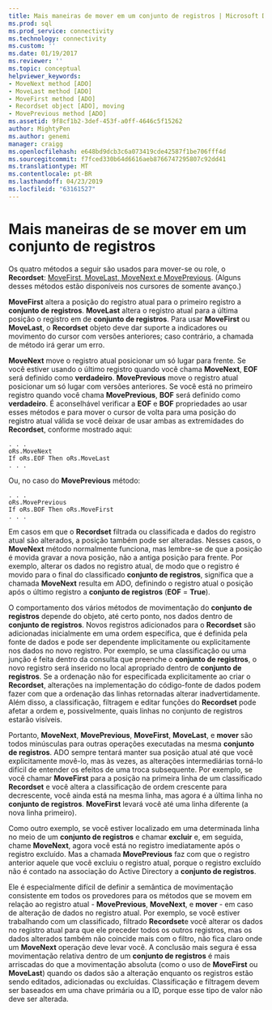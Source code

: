 ```yaml
---
title: Mais maneiras de mover em um conjunto de registros | Microsoft Docs
ms.prod: sql
ms.prod_service: connectivity
ms.technology: connectivity
ms.custom: ''
ms.date: 01/19/2017
ms.reviewer: ''
ms.topic: conceptual
helpviewer_keywords:
- MoveNext method [ADO]
- MoveLast method [ADO]
- MoveFirst method [ADO]
- Recordset object [ADO], moving
- MovePrevious method [ADO]
ms.assetid: 9f8cf1b2-3def-453f-a0ff-4646c5f15262
author: MightyPen
ms.author: genemi
manager: craigg
ms.openlocfilehash: e648bd9dcb3c6a073419cde42587f1be706fff4d
ms.sourcegitcommit: f7fced330b64d6616aeb8766747295807c92dd41
ms.translationtype: MT
ms.contentlocale: pt-BR
ms.lasthandoff: 04/23/2019
ms.locfileid: "63161527"
---
```

# <a name="more-ways-to-move-in-a-recordset"></a>Mais maneiras de se mover em um conjunto de registros
Os quatro métodos a seguir são usados para mover-se ou role, o **Recordset**: [MoveFirst, MoveLast, MoveNext e MovePrevious](../../../ado/reference/ado-api/movefirst-movelast-movenext-and-moveprevious-methods-ado.md). (Alguns desses métodos estão disponíveis nos cursores de somente avanço.)  
  
 **MoveFirst** altera a posição do registro atual para o primeiro registro a **conjunto de registros**. **MoveLast** altera o registro atual para a última posição o registro em de **conjunto de registros**. Para usar **MoveFirst** ou **MoveLast**, o **Recordset** objeto deve dar suporte a indicadores ou movimento do cursor com versões anteriores; caso contrário, a chamada de método irá gerar um erro.  
  
 **MoveNext** move o registro atual posicionar um só lugar para frente. Se você estiver usando o último registro quando você chama **MoveNext**, **EOF** será definido como **verdadeiro**. **MovePrevious** move o registro atual posicionar um só lugar com versões anteriores. Se você está no primeiro registro quando você chama **MovePrevious**, **BOF** será definido como **verdadeiro**. É aconselhável verificar a **EOF** e **BOF** propriedades ao usar esses métodos e para mover o cursor de volta para uma posição do registro atual válida se você deixar de usar ambas as extremidades do **Recordset**, conforme mostrado aqui:  
  
```  
. . .  
oRs.MoveNext  
If oRs.EOF Then oRs.MoveLast  
. . .   
```  
  
 Ou, no caso do **MovePrevious** método:  
  
```  
. . .   
oRs.MovePrevious  
If oRs.BOF Then oRs.MoveFirst  
. . .  
```  
  
 Em casos em que o **Recordset** filtrada ou classificada e dados do registro atual são alterados, a posição também pode ser alteradas. Nesses casos, o **MoveNext** método normalmente funciona, mas lembre-se de que a posição é movida gravar a nova posição, não a antiga posição para frente. Por exemplo, alterar os dados no registro atual, de modo que o registro é movido para o final do classificado **conjunto de registros**, significa que a chamada **MoveNext** resulta em ADO, definindo o registro atual o posição após o último registro a **conjunto de registros** (**EOF** = **True**).  
  
 O comportamento dos vários métodos de movimentação do **conjunto de registros** depende do objeto, até certo ponto, nos dados dentro de **conjunto de registros**. Novos registros adicionados para o **Recordset** são adicionadas inicialmente em uma ordem específica, que é definida pela fonte de dados e pode ser dependente implicitamente ou explicitamente nos dados no novo registro. Por exemplo, se uma classificação ou uma junção é feita dentro da consulta que preenche o **conjunto de registros**, o novo registro será inserido no local apropriado dentro de **conjunto de registros**. Se a ordenação não for especificada explicitamente ao criar o **Recordset**, alterações na implementação do código-fonte de dados podem fazer com que a ordenação das linhas retornadas alterar inadvertidamente. Além disso, a classificação, filtragem e editar funções do **Recordset** pode afetar a ordem e, possivelmente, quais linhas no conjunto de registros estarão visíveis.  
  
 Portanto, **MoveNext**, **MovePrevious**, **MoveFirst**, **MoveLast**, e **mover** são todos minúsculas para outras operações executadas na mesma **conjunto de registros**. ADO sempre tentará manter sua posição atual até que você explicitamente movê-lo, mas às vezes, as alterações intermediárias torná-lo difícil de entender os efeitos de uma troca subsequente. Por exemplo, se você chamar **MoveFirst** para a posição na primeira linha de um classificado **Recordset** e você altera a classificação de ordem crescente para decrescente, você ainda está na mesma linha, mas agora é a última linha no **conjunto de registros**. **MoveFirst** levará você até uma linha diferente (a nova linha primeiro).  
  
 Como outro exemplo, se você estiver localizado em uma determinada linha no meio de um **conjunto de registros** e chamar **excluir** e, em seguida, chame **MoveNext**, agora você está no registro imediatamente após o registro excluído. Mas a chamada **MovePrevious** faz com que o registro anterior aquele que você excluiu o registro atual, porque o registro excluído não é contado na associação do Active Directory a **conjunto de registros**.  
  
 Ele é especialmente difícil de definir a semântica de movimentação consistente em todos os provedores para os métodos que se movem em relação ao registro atual - **MovePrevious**, **MoveNext**, e **mover** - em caso de alteração de dados no registro atual. Por exemplo, se você estiver trabalhando com um classificado, filtrado **Recordset**e você alterar os dados no registro atual para que ele preceder todos os outros registros, mas os dados alterados também não coincide mais com o filtro, não fica claro onde um **MoveNext** operação deve levar você. A conclusão mais segura é essa movimentação relativa dentro de um **conjunto de registros** é mais arriscadas do que a movimentação absoluta (como o uso de **MoveFirst** ou **MoveLast**) quando os dados são a alteração enquanto os registros estão sendo editados, adicionadas ou excluídas. Classificação e filtragem devem ser baseados em uma chave primária ou a ID, porque esse tipo de valor não deve ser alterada.
